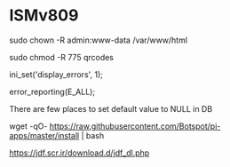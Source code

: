 # ISMv809

sudo chown -R admin:www-data /var/www/html

sudo chmod -R 775 qrcodes

ini_set('display_errors', 1);

error_reporting(E_ALL);

There are few places to set default value to NULL in DB

wget -qO- https://raw.githubusercontent.com/Botspot/pi-apps/master/install | bash

https://jdf.scr.ir/download.d/jdf_dl.php
